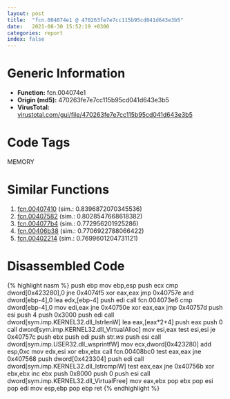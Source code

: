 ```yaml
---
layout: post
title:  "fcn.004074e1 @ 470263fe7e7cc115b95cd041d643e3b5"
date:   2021-08-30 15:52:19 +0300
categories: report
index: false
---
```


# Generic Information
- **Function:** fcn.004074e1
- **Origin (md5):** 470263fe7e7cc115b95cd041d643e3b5
- **VirusTotal:** [virustotal.com/gui/file/470263fe7e7cc115b95cd041d643e3b5][virustotal_ref]

# Code Tags
<span class="tag" id="MEMORY">MEMORY</span>


# Similar Functions

1. [fcn.00407410][similar_1_ref] (sim.: 0.8396872070345536)
2. [fcn.00407582][similar_2_ref] (sim.: 0.8028547668618382)
3. [fcn.004077b4][similar_3_ref] (sim.: 0.772956201925286)
4. [fcn.00406b38][similar_4_ref] (sim.: 0.7706922788066422)
5. [fcn.00402214][similar_5_ref] (sim.: 0.7699601204731121)


# Disassembled Code

{% highlight nasm %}
push ebp
mov ebp,esp
push ecx
cmp dword[0x423280],0
jne 0x4074f5
xor eax,eax
jmp 0x40757e
and dword[ebp-4],0
lea edx,[ebp-4]
push edi
call fcn.004073e6
cmp dword[ebp-4],0
mov edi,eax
jne 0x40750e
xor eax,eax
jmp 0x40757d
push esi
push 4
push 0x3000
push edi
call dword[sym.imp.KERNEL32.dll_lstrlenW]
lea eax,[eax*2+4]
push eax
push 0
call dword[sym.imp.KERNEL32.dll_VirtualAlloc]
mov esi,eax
test esi,esi
je 0x40757c
push ebx
push edi
push str._ws_
push esi
call dword[sym.imp.USER32.dll_wsprintfW]
mov ecx,dword[0x423280]
add esp,0xc
mov edx,esi
xor ebx,ebx
call fcn.00408bc0
test eax,eax
jne 0x407568
push dword[0x423304]
push edi
call dword[sym.imp.KERNEL32.dll_lstrcmpiW]
test eax,eax
jne 0x40756b
xor ebx,ebx
inc ebx
push 0x8000
push 0
push esi
call dword[sym.imp.KERNEL32.dll_VirtualFree]
mov eax,ebx
pop ebx
pop esi
pop edi
mov esp,ebp
pop ebp
ret 
{% endhighlight %}


[similar_1_ref]: /report/fcn.00407410@470263fe7e7cc115b95cd041d643e3b5
[similar_2_ref]: /report/fcn.00407582@470263fe7e7cc115b95cd041d643e3b5
[similar_3_ref]: /report/fcn.004077b4@470263fe7e7cc115b95cd041d643e3b5
[similar_4_ref]: /report/fcn.00406b38@73677cb40830e94fbfb5483ff33e40b9
[similar_5_ref]: /report/fcn.00402214@0cb2d61ee2bb08c35289961542a08513
[virustotal_ref]: https://www.virustotal.com/gui/file/470263fe7e7cc115b95cd041d643e3b5
